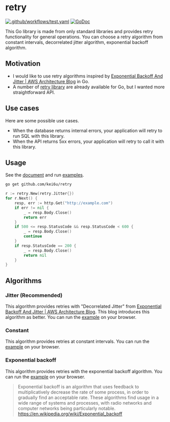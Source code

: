 # retry

[![.github/workflows/test.yaml](https://github.com/kei6u/retry/actions/workflows/test.yaml/badge.svg)](https://github.com/kei6u/retry/actions/workflows/test.yaml)
[![GoDoc](https://godoc.org/github.com/kei6u/retry?status.svg&style=flat-square)](http://godoc.org/github.com/kei6u/retry)

This Go library is made from only standard libraries and provides retry functionality for general operations.
You can choose a retry algorithm from constant intervals, decorrelated jitter algorithm, exponential backoff algorithm.

## Motivation

- I would like to use retry algorithms inspired by [Exponential Backoff And Jitter | AWS Architecture Blog](https://aws.amazon.com/blogs/architecture/exponential-backoff-and-jitter/) in Go.
- A number of [retry library](https://pkg.go.dev/search?q=retry&m=package) are already available for Go, but I wanted more straightforward API.

## Use cases

Here are some possible use cases.

- When the database returns internal errors, your application will retry to run SQL with this library.
- When the API returns 5xx errors, your application will retry to call it with this library.

## Usage

See the [document](https://pkg.go.dev/github.com/kei6u/retry) and run [examples](https://pkg.go.dev/github.com/kei6u/retry#pkg-examples).

```bash
go get github.com/kei6u/retry
```

```go
r := retry.New(retry.Jitter{})
for r.Next() {
	resp, err := http.Get("http://example.com")
	if err != nil {
		_ = resp.Body.Close()
		return err
	}
	if 500 <= resp.StatusCode && resp.StatusCode < 600 {
		_ = resp.Body.Close()
		continue
	}
	if resp.StatusCode == 200 {
		_ = resp.Body.Close()
		return nil
	}
}
```

## Algorithms

### Jitter (Recommended)

This algorithm provides retries with "Decorrelated Jitter" from [Exponential Backoff And Jitter | AWS Architecture Blog](https://aws.amazon.com/blogs/architecture/exponential-backoff-and-jitter/). This blog introduces this algorithm as better. You can run the [example](https://pkg.go.dev/github.com/kei6u/retry#example-Jitter) on your browser.

### Constant

This algorithm provides retries at constant intervals. You can run the [example](https://pkg.go.dev/github.com/kei6u/retry#example-Constant) on your browser.

### Exponential backoff

This algorithm provides retries with the exponential backoff algorithm. You can run the [example](https://pkg.go.dev/github.com/kei6u/retry#example-ExponentialBackoff) on your browser.

> Exponential backoff is an algorithm that uses feedback to multiplicatively decrease the rate of some process, in order to gradually find an acceptable rate. These algorithms find usage in a wide range of systems and processes, with radio networks and computer networks being particularly notable.
> https://en.wikipedia.org/wiki/Exponential_backoff
